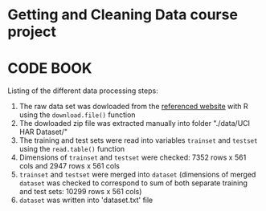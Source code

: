Getting and Cleaning Data course project
========================================

**CODE BOOK**
=============

Listing of the different data processing steps:

1. The raw data set was dowloaded from the [referenced website](https://d396qusza40orc.cloudfront.net/getdata%2Fprojectfiles%2FUCI%20HAR%20Dataset.zip) with R using the `download.file()` function
2. The dowloaded zip file was extracted manually into folder "./data/UCI HAR Dataset/"
3. The training and test sets were read into variables `trainset` and `testset` using the `read.table()` function
4. Dimensions of `trainset` and `testset` were checked: 7352 rows x 561 cols and 2947 rows x 561 cols
5. `trainset` and `testset` were merged into `dataset` (dimensions of merged `dataset` was checked to correspond to sum of both separate training and test sets: 10299 rows x 561 cols)
6. `dataset` was written into 'dataset.txt' file



